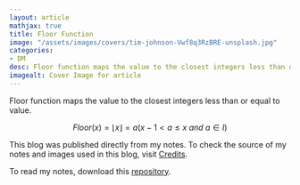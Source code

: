 ```yaml
---
layout: article
mathjax: true
title: Floor Function
image: "/assets/images/covers/tim-johnson-Vwf8q3RzBRE-unsplash.jpg"
categories:
- DM
desc: Floor function maps the value to the closest integers less than or equal to value. 
imagealt: Cover Image for article
---
```


Floor function maps the value to the closest integers less than or equal to value.

$$Floor(x) = \lfloor x \rfloor = a (x-1 < a \leq x\ and\ a \in I)$$

























































































































































































































































































































































































































This blog was published directly from my notes.
To check the source of my notes and images used in this blog, visit <a href="/credits.html" target="_blank">Credits</a>.

To read my notes, download this <a href="https://github.com/bovem/CS" target="blank">repository</a>.